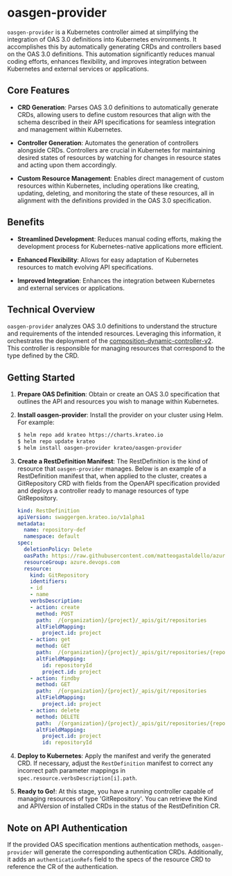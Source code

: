 # oasgen-provider

`oasgen-provider` is a Kubernetes controller aimed at simplifying the integration of OAS 3.0 definitions into Kubernetes environments. It accomplishes this by automatically generating CRDs and controllers based on the OAS 3.0 definitions. This automation significantly reduces manual coding efforts, enhances flexibility, and improves integration between Kubernetes and external services or applications.

## Core Features

- **CRD Generation**: Parses OAS 3.0 definitions to automatically generate CRDs, allowing users to define custom resources that align with the schema described in their API specifications for seamless integration and management within Kubernetes.

- **Controller Generation**: Automates the generation of controllers alongside CRDs. Controllers are crucial in Kubernetes for maintaining desired states of resources by watching for changes in resource states and acting upon them accordingly.

- **Custom Resource Management**: Enables direct management of custom resources within Kubernetes, including operations like creating, updating, deleting, and monitoring the state of these resources, all in alignment with the definitions provided in the OAS 3.0 specification.

## Benefits

- **Streamlined Development**: Reduces manual coding efforts, making the development process for Kubernetes-native applications more efficient.
  
- **Enhanced Flexibility**: Allows for easy adaptation of Kubernetes resources to match evolving API specifications.
  
- **Improved Integration**: Enhances the integration between Kubernetes and external services or applications.

## Technical Overview

`oasgen-provider` analyzes OAS 3.0 definitions to understand the structure and requirements of the intended resources. Leveraging this information, it orchestrates the deployment of the [composition-dynamic-controller-v2](https://github.com/krateoplatformops/composition-dynamic-controller-v2). This controller is responsible for managing resources that correspond to the type defined by the CRD.

## Getting Started

1. **Prepare OAS Definition**: Obtain or create an OAS 3.0 specification that outlines the API and resources you wish to manage within Kubernetes.

2. **Install oasgen-provider**: Install the provider on your cluster using Helm. For example:

    ```bash
    $ helm repo add krateo https://charts.krateo.io
    $ helm repo update krateo
    $ helm install oasgen-provider krateo/oasgen-provider
    ```

3. **Create a RestDefinition Manifest**: The RestDefinition is the kind of resource that `oasgen-provider` manages. Below is an example of a RestDefinition manifest that, when applied to the cluster, creates a GitRepository CRD with fields from the OpenAPI specification provided and deploys a controller ready to manage resources of type GitRepository.

    ```yaml
    kind: RestDefinition
    apiVersion: swaggergen.krateo.io/v1alpha1
    metadata:
      name: repository-def
      namespace: default
    spec:
      deletionPolicy: Delete
      oasPath: https://raw.githubusercontent.com/matteogastaldello/azuredevops-oas3/main/git/git-new.yaml
      resourceGroup: azure.devops.com
      resource: 
        kind: GitRepository
        identifiers: 
        - id
        - name
        verbsDescription:
        - action: create
          method: POST
          path:  /{organization}/{project}/_apis/git/repositories
          altFieldMapping:
            project.id: project
        - action: get
          method: GET
          path:  /{organization}/{project}/_apis/git/repositories/{repositoryId}
          altFieldMapping:
            id: repositoryId
            project.id: project
        - action: findby
          method: GET
          path:  /{organization}/{project}/_apis/git/repositories
          altFieldMapping:
            project.id: project
        - action: delete
          method: DELETE
          path:  /{organization}/{project}/_apis/git/repositories/{repositoryId}
          altFieldMapping:
            project.id: project
            id: repositoryId
    ```

4. **Deploy to Kubernetes**: Apply the manifest and verify the generated CRD. If necessary, adjust the `RestDefinition` manifest to correct any incorrect path parameter mappings in `spec.resource.verbsDescription[i].path`.

5. **Ready to Go!**: At this stage, you have a running controller capable of managing resources of type 'GitRepository'. You can retrieve the Kind and APIVersion of installed CRDs in the status of the RestDefinition CR.

## Note on API Authentication

If the provided OAS specification mentions authentication methods, `oasgen-provider` will generate the corresponding authentication CRDs. Additionally, it adds an `authenticationRefs` field to the specs of the resource CRD to reference the CR of the authentication.

